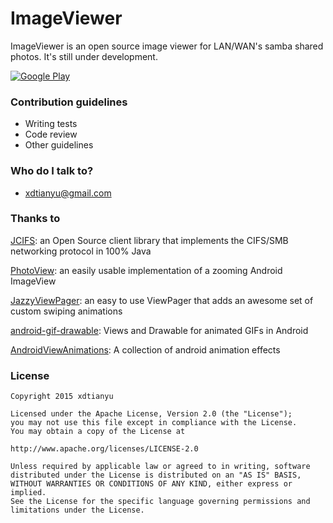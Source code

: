 # ImageViewer #

ImageViewer is an open source image viewer for LAN/WAN's samba shared photos. It's still under development.

[![Google Play](http://developer.android.com/images/brand/en_generic_rgb_wo_45.png)](https://play.google.com/store/apps/details?id=org.xdty.imageviewer2)

### Contribution guidelines ###

* Writing tests
* Code review
* Other guidelines

### Who do I talk to? ###

* xdtianyu@gmail.com

### Thanks to ###

[JCIFS](https://jcifs.samba.org/): an Open Source client library that implements the CIFS/SMB networking protocol in 100% Java

[PhotoView](https://github.com/chrisbanes/PhotoView): an easily usable implementation of a zooming Android ImageView

[JazzyViewPager](https://github.com/jfeinstein10/JazzyViewPager): an easy to use ViewPager that adds an awesome set of custom swiping animations

[android-gif-drawable](https://github.com/koral--/android-gif-drawable): Views and Drawable for animated GIFs in Android

[AndroidViewAnimations](https://github.com/daimajia/AndroidViewAnimations): A collection of android animation effects

### License ###

    Copyright 2015 xdtianyu

    Licensed under the Apache License, Version 2.0 (the "License");
    you may not use this file except in compliance with the License.
    You may obtain a copy of the License at

    http://www.apache.org/licenses/LICENSE-2.0

    Unless required by applicable law or agreed to in writing, software
    distributed under the License is distributed on an "AS IS" BASIS,
    WITHOUT WARRANTIES OR CONDITIONS OF ANY KIND, either express or implied.
    See the License for the specific language governing permissions and
    limitations under the License.

